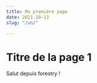 ```yaml
---
title: Ma première page
date: 2021-10-13
slug: "/un/"

---
```

# Titre de la page 1

Salut depuis forestry !
